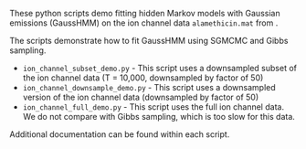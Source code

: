 These python scripts demo fitting hidden Markov models with Gaussian emissions (GaussHMM) on the ion channel data `alamethicin.mat` from .

The scripts demonstrate how to fit GaussHMM using SGMCMC and Gibbs sampling.

* `ion_channel_subset_demo.py` - This script uses a downsampled subset of the ion channel data (T = 10,000, downsampled by factor of 50)
* `ion_channel_downsample_demo.py` - This script uses a downsampled version of the ion channel data (downsampled by factor of 50)
* `ion_channel_full_demo.py` - This script uses the full ion channel data. We do not compare with Gibbs sampling, which is too slow for this data.

Additional documentation can be found within each script.

